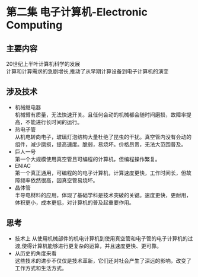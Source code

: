 # 第二集 电子计算机-Electronic Computing
## 主要内容
   20世纪上半叶计算机科学的发展  
    计算和计算需求的急剧增长,推动了从早期计算设备到电子计算机的演变
## 涉及技术
-  机械继电器  
 机械臂有质量，无法快速开关。且任何会动的机械都会随时间磨损，故障率提高，不能进行长时间的运行。
- 热电子管  
  从机电转向电子，玻璃灯泡结构大量杜绝了昆虫的干扰。真空管内没有会动的组件，减少磨损，提高速度。脆弱，易烧坏。价格昂贵，无法大范围普及。
- 巨人一号  
  第一个大规模使用真空管且可编程的计算机，但编程操作繁复。
- ENIAC  
  第一个真正通用，可编程的的电子计算机，计算速度更快，工作时间长，但故障频率依然很高，因真空管易烧坏。
- 晶体管  
  半导电材料的应用，体现了基础学科是技术突破的关键。速度更快，更耐用，体积更小，成本更低，对计算机的普及起重要作用。

## 思考
-  技术上
  从使用机械部件的机电计算机到使用真空管和电子管的电子计算机的过渡,使得计算机能够进行更复杂的运算，并且速度更快、更可靠。
- 从历史的角度来看  
这些技术的进步不仅仅是技术革新，它们还对社会产生了深远的影响，改变了工作方式和生活方式。